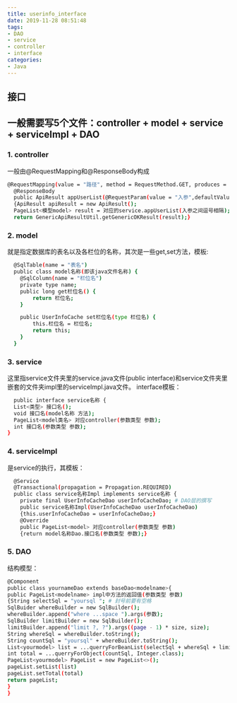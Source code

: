 ```yaml
---
title: userinfo_interface
date: 2019-11-28 08:51:48
tags:
- DAO
- service
- controller
- interface
categories:
- Java
---
```

## 接口
## 一般需要写5个文件：controller + model + service + serviceImpl + DAO
### 1. controller
  一般由@RequestMapping和@ResponseBody构成
``` bash
@RequestMapping(value = "路径", method = RequestMethod.GET, produces = "名称/json;charset=utf-8")
  @ResponseBody
  public ApiResult appUserList(@RequestParam(value = "入参",defaultValue = "") 入参类型 入参) #多个入参并列添加
  {ApiResult apiResult = new ApiResult();
  PageList<模型model> result = 对应的service.appUserList(入参之间逗号相隔);
  return GenericApiResultUtil.getGenericOKResult(result);}
```
### 2. model
   就是指定数据库的表名以及各栏位的名称，其次是一些get,set方法，模板:
``` bash
  @SqlTable(name = "表名")
  public class model名称(即该java文件名称) {
    @SqlColumn(name = "栏位名")
    private type name;
    public long get栏位名() {
        return 栏位名;
    }

    public UserInfoCache set栏位名(type 栏位名) {
        this.栏位名 = 栏位名;
        return this;
    }
  }
```
### 3. service
  这里指service文件夹里的service.java文件(public interface)和service文件夹里嵌套的文件夹impl里的serviceImpl.java文件。
  interface模板：
``` bash
  public interface service名称 {
  List<类型> 接口名();
  void 接口名(model名称 方法);
  PageList<model类名> 对应controller(参数类型 参数);
  int 接口名(参数类型 参数);
}
```
### 4. serviceImpl
  是service的执行，其模板：
``` bash
  @Service
  @Transactional(propagation = Propagation.REQUIRED)
  public class service名称Impl implements service名称 {
    private final UserInfoCacheDao userInfoCacheDao; # DAO层的撰写
    public service名称Impl(UserInfoCacheDao userInfoCacheDao)
    {this.userInfoCacheDao = userInfoCacheDao;}
    @Override
    public PageList<model> 对应controller(参数类型 参数)
    {return model名称Dao.接口名(参数类型 参数);}
```
### 5. DAO
结构模型：
``` bash
@Component
public class yournameDao extends baseDao<modelname>{
public PageList<modelname> impl中方法的返回值(参数类型 参数)
{String selectSql = "yoursql "; # 封号前要有空格
SqlBuider whereBuilder = new SqlBuilder();
whereBuilder.append("where ...space ").args(参数);
SqlBuilder limitBuilder = new SqlBuilder();
limitBuilder.append("limit ?, ?").args((page - 1) * size, size);
String whereSql = whereBuilder.toString();
String countSql = "yoursql" + whereBuilder.toString();
List<yourmodel> list = ...querryForBeanList(selectSql + whereSql + limitBuilder.toString(), classname.class);
int total = ...querryForObject(countSql, Integer.class);
PageList<yourmodel> PageList = new PageList<>();
pageList.setList(list)
pageList.setTotal(total)
return pageList;
}
}
```
